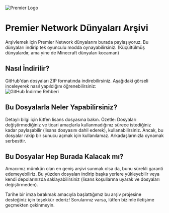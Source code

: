![Premier Logo](https://i.ibb.co/8MWC4db/premiernetwork-big-2048x374.webp)
# Premier Network Dünyaları Arşivi

Arşivlemek için Premier Network dünyalarını burada paylaşıyoruz. Bu dünyaları indirip tek oyunculu modda oynayabilirsiniz. (Küçültülmüş dünyalardır, ama yine de Minecraft dünyaları kocaman)

## Nasıl İndirilir?

GitHub'dan dosyaları ZIP formatında indirebilirsiniz. Aşağıdaki görseli inceleyerek nasıl yapıldığını öğrenebilirsiniz:  
![GitHub İndirme Rehberi](https://i.ibb.co/5B2c2mq/Githubindir-premiergaming.png)

## Bu Dosyalarla Neler Yapabilirsiniz?

Detaylı bilgi için lütfen lisans dosyasına bakın. Özetle: Dosyaları değiştirmediğiniz ve ticari amaçlarla kullanmadığınız sürece istediğiniz kadar paylaşabilir (lisans dosyasını dahil ederek), kullanabilirsiniz. Ancak, bu dosyalar rakip bir sunucu açmak için kullanılamaz. Arkadaşlarınızla oynamak serbesttir.

## Bu Dosyalar Hep Burada Kalacak mı?

Amacımız mümkün olan en geniş arşivi sunmak olsa da, bunu sürekli garanti edemeyebiliriz. Bu yüzden dosyaları indirip başka yerlere yükleyebilir veya kendi depolarınızda saklayabilirsiniz (lisans koşullarına uyarak ve dosyaları değiştirmeden).

Tarihe bir imza bırakmak amacıyla başlattığımız bu arşiv projesine desteğiniz için teşekkür ederiz! Sorularınız varsa, lütfen bizimle iletişime geçmekten çekinmeyin.
